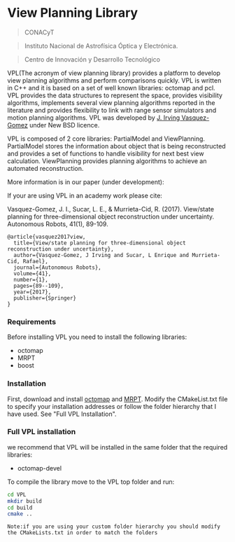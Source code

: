 # View Planning Library

> CONACyT

> Instituto Nacional de Astrofísica Óptica y Electrónica.

> Centro de Innovación y Desarrollo Tecnológico 

VPL(The acronym of view planning library) provides a platform to develop view planning algorithms and perform comparisons quickly. VPL is written in C++ and it is based on a set of well known libraries: octomap and pcl. VPL provides the data structures to represent the space, provides visibility algorithms, implements several view planning algorithms reported in the literature and provides flexibility to link with range sensor simulators and motion planning algorithms. VPL was developed by [J. Irving Vasquez-Gomez] under New BSD licence.

VPL is composed of 2 core libraries: PartialModel and ViewPlanning. PartialModel stores the information about object that is being reconstructed and provides a set of functions to handle visibility for next best view calculation. 
ViewPlanning provides planning algorithms to achieve an automated reconstruction.

More information is in our paper (under development):

If your are using VPL in an academy work please cite:

Vasquez-Gomez, J. I., Sucar, L. E., & Murrieta-Cid, R. (2017). View/state planning for three-dimensional object reconstruction under uncertainty. Autonomous Robots, 41(1), 89-109.

```
@article{vasquez2017view,
  title={View/state planning for three-dimensional object reconstruction under uncertainty},
  author={Vasquez-Gomez, J Irving and Sucar, L Enrique and Murrieta-Cid, Rafael},
  journal={Autonomous Robots},
  volume={41},
  number={1},
  pages={89--109},
  year={2017},
  publisher={Springer}
}
```


### Requirements

Before installing VPL you need to install the following libraries:
- octomap
- MRPT
- boost


### Installation

First, download and install [octomap] and [MRPT]. Modify the CMakeList.txt file to specify your installation addresses or follow the folder hierarchy that I have used. See "Full VPL Installation". 

### Full VPL installation

we recommend that VPL will be installed in the same folder that the required libraries:

- octomap-devel

To compile the library move to the VPL top folder and run:

```sh
cd VPL
mkdir build
cd build    
cmake ..
```
`Note:if you are using your custom folder hierarchy you should modify the CMakeLists.txt in order to match the folders`



   [octomap]: <https://octomap.github.io/>
   [iniparser]: <https://github.com/ndevilla/iniparser>
   [MRPT]: <http://www.mrpt.org/>
   [J. Irving Vasquez-Gomez]: <https://jivasquez.wordpress.com>

